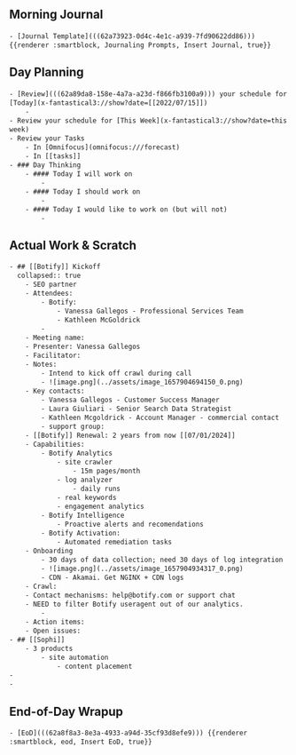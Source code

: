 ## Morning Journal
	- [Journal Template](((62a73923-0d4c-4e1c-a939-7fd90622dd86))) {{renderer :smartblock, Journaling Prompts, Insert Journal, true}}
## Day Planning
	- [Review](((62a89da8-158e-4a7a-a23d-f866fb3100a9))) your schedule for [Today](x-fantastical3://show?date=[[2022/07/15]])
		-
	- Review your schedule for [This Week](x-fantastical3://show?date=this week)
	- Review your Tasks
		- In [Omnifocus](omnifocus:///forecast)
		- In [[tasks]]
	- ### Day Thinking
		- #### Today I will work on
			-
		- #### Today I should work on
			-
		- #### Today I would like to work on (but will not)
			-
## Actual Work & Scratch
	- ## [[Botify]] Kickoff
	  collapsed:: true
		- SEO partner
		- Attendees:
			- Botify:
				- Vanessa Gallegos - Professional Services Team
				- Kathleen McGoldrick
			-
		- Meeting name:
		- Presenter: Vanessa Gallegos
		- Facilitator:
		- Notes:
			- Intend to kick off crawl during call
			- ![image.png](../assets/image_1657904694150_0.png)
		- Key contacts:
			- Vanessa Gallegos - Customer Success Manager
			- Laura Giuliari - Senior Search Data Strategist
			- Kathleen Mcgoldrick - Account Manager - commercial contact
			- support group:
		- [[Botify]] Renewal: 2 years from now [[07/01/2024]]
		- Capabilities:
			- Botify Analytics
				- site crawler
					- 15m pages/month
				- log analyzer
					- daily runs
				- real keywords
				- engagement analytics
			- Botify Intelligence
				- Proactive alerts and recomendations
			- Botify Activation:
				- Automated remediation tasks
		- Onboarding
			- 30 days of data collection; need 30 days of log integration
			- ![image.png](../assets/image_1657904934317_0.png)
			- CDN - Akamai. Get NGINX + CDN logs
		- Crawl:
		- Contact mechanisms: help@botify.com or support chat
		- NEED to filter Botify useragent out of our analytics.
			-
		- Action items:
		- Open issues:
	- ## [[Sophi]]
		- 3 products
			- site automation
				- content placement
	-
	-
## End-of-Day Wrapup
	- [EoD](((62a8f8a3-8e3a-4933-a94d-35cf93d8efe9))) {{renderer :smartblock, eod, Insert EoD, true}}